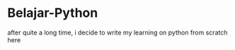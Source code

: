 # Belajar-Python
after quite a long time, i decide to write my learning on python from scratch here 
